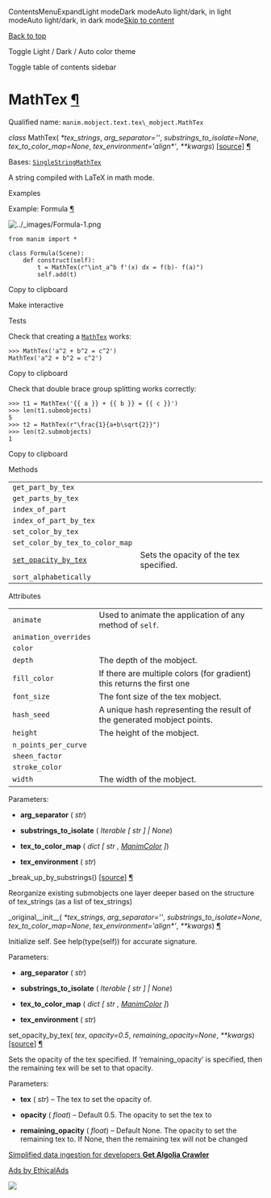 ContentsMenuExpandLight modeDark modeAuto light/dark, in light modeAuto light/dark, in dark mode[Skip to content](https://docs.manim.community/en/stable/reference/manim.mobject.text.tex_mobject.MathTex.html#furo-main-content)

[Back to top](https://docs.manim.community/en/stable/reference/manim.mobject.text.tex_mobject.MathTex.html#)

Toggle Light / Dark / Auto color theme

Toggle table of contents sidebar

# MathTex [¶](https://docs.manim.community/en/stable/reference/manim.mobject.text.tex_mobject.MathTex.html\#mathtex "Link to this heading")

Qualified name: `manim.mobject.text.tex\_mobject.MathTex`

_class_ MathTex( _\*tex\_strings_, _arg\_separator=''_, _substrings\_to\_isolate=None_, _tex\_to\_color\_map=None_, _tex\_environment='align\*'_, _\*\*kwargs_) [\[source\]](https://docs.manim.community/en/stable/_modules/manim/mobject/text/tex_mobject.html#MathTex) [¶](https://docs.manim.community/en/stable/reference/manim.mobject.text.tex_mobject.MathTex.html#manim.mobject.text.tex_mobject.MathTex "Link to this definition")

Bases: [`SingleStringMathTex`](https://docs.manim.community/en/stable/reference/manim.mobject.text.tex_mobject.SingleStringMathTex.html#manim.mobject.text.tex_mobject.SingleStringMathTex "manim.mobject.text.tex_mobject.SingleStringMathTex")

A string compiled with LaTeX in math mode.

Examples

Example: Formula [¶](https://docs.manim.community/en/stable/reference/manim.mobject.text.tex_mobject.MathTex.html#formula)

![../_images/Formula-1.png](https://docs.manim.community/en/stable/_images/Formula-1.png)

```
from manim import *

class Formula(Scene):
    def construct(self):
        t = MathTex(r"\int_a^b f'(x) dx = f(b)- f(a)")
        self.add(t)

```

Copy to clipboard

Make interactive

Tests

Check that creating a [`MathTex`](https://docs.manim.community/en/stable/reference/manim.mobject.text.tex_mobject.MathTex.html#manim.mobject.text.tex_mobject.MathTex "manim.mobject.text.tex_mobject.MathTex") works:

```
>>> MathTex('a^2 + b^2 = c^2')
MathTex('a^2 + b^2 = c^2')

```

Copy to clipboard

Check that double brace group splitting works correctly:

```
>>> t1 = MathTex('{{ a }} + {{ b }} = {{ c }}')
>>> len(t1.submobjects)
5
>>> t2 = MathTex(r"\frac{1}{a+b\sqrt{2}}")
>>> len(t2.submobjects)
1

```

Copy to clipboard

Methods

|     |     |
| --- | --- |
| `get_part_by_tex` |  |
| `get_parts_by_tex` |  |
| `index_of_part` |  |
| `index_of_part_by_tex` |  |
| `set_color_by_tex` |  |
| `set_color_by_tex_to_color_map` |  |
| [`set_opacity_by_tex`](https://docs.manim.community/en/stable/reference/manim.mobject.text.tex_mobject.MathTex.html#manim.mobject.text.tex_mobject.MathTex.set_opacity_by_tex "manim.mobject.text.tex_mobject.MathTex.set_opacity_by_tex") | Sets the opacity of the tex specified. |
| `sort_alphabetically` |  |

Attributes

|     |     |
| --- | --- |
| `animate` | Used to animate the application of any method of `self`. |
| `animation_overrides` |  |
| `color` |  |
| `depth` | The depth of the mobject. |
| `fill_color` | If there are multiple colors (for gradient) this returns the first one |
| `font_size` | The font size of the tex mobject. |
| `hash_seed` | A unique hash representing the result of the generated mobject points. |
| `height` | The height of the mobject. |
| `n_points_per_curve` |  |
| `sheen_factor` |  |
| `stroke_color` |  |
| `width` | The width of the mobject. |

Parameters:

- **arg\_separator** ( _str_)

- **substrings\_to\_isolate** ( _Iterable_ _\[_ _str_ _\]_ _\|_ _None_)

- **tex\_to\_color\_map** ( _dict_ _\[_ _str_ _,_ [_ManimColor_](https://docs.manim.community/en/stable/reference/manim.utils.color.core.ManimColor.html#manim.utils.color.core.ManimColor "manim.utils.color.core.ManimColor") _\]_)

- **tex\_environment** ( _str_)


\_break\_up\_by\_substrings() [\[source\]](https://docs.manim.community/en/stable/_modules/manim/mobject/text/tex_mobject.html#MathTex._break_up_by_substrings) [¶](https://docs.manim.community/en/stable/reference/manim.mobject.text.tex_mobject.MathTex.html#manim.mobject.text.tex_mobject.MathTex._break_up_by_substrings "Link to this definition")

Reorganize existing submobjects one layer
deeper based on the structure of tex\_strings (as a list
of tex\_strings)

\_original\_\_init\_\_( _\*tex\_strings_, _arg\_separator=''_, _substrings\_to\_isolate=None_, _tex\_to\_color\_map=None_, _tex\_environment='align\*'_, _\*\*kwargs_) [¶](https://docs.manim.community/en/stable/reference/manim.mobject.text.tex_mobject.MathTex.html#manim.mobject.text.tex_mobject.MathTex._original__init__ "Link to this definition")

Initialize self. See help(type(self)) for accurate signature.

Parameters:

- **arg\_separator** ( _str_)

- **substrings\_to\_isolate** ( _Iterable_ _\[_ _str_ _\]_ _\|_ _None_)

- **tex\_to\_color\_map** ( _dict_ _\[_ _str_ _,_ [_ManimColor_](https://docs.manim.community/en/stable/reference/manim.utils.color.core.ManimColor.html#manim.utils.color.core.ManimColor "manim.utils.color.core.ManimColor") _\]_)

- **tex\_environment** ( _str_)


set\_opacity\_by\_tex( _tex_, _opacity=0.5_, _remaining\_opacity=None_, _\*\*kwargs_) [\[source\]](https://docs.manim.community/en/stable/_modules/manim/mobject/text/tex_mobject.html#MathTex.set_opacity_by_tex) [¶](https://docs.manim.community/en/stable/reference/manim.mobject.text.tex_mobject.MathTex.html#manim.mobject.text.tex_mobject.MathTex.set_opacity_by_tex "Link to this definition")

Sets the opacity of the tex specified. If ‘remaining\_opacity’ is specified,
then the remaining tex will be set to that opacity.

Parameters:

- **tex** ( _str_) – The tex to set the opacity of.

- **opacity** ( _float_) – Default 0.5. The opacity to set the tex to

- **remaining\_opacity** ( _float_) – Default None. The opacity to set the remaining tex to.
If None, then the remaining tex will not be changed


[Simplified data ingestion for developers **Get Algolia Crawler**](https://server.ethicalads.io/proxy/click/8327/019600f1-f64e-79e2-84a6-23ad7a1ba869/)

[Ads by EthicalAds](https://www.ethicalads.io/advertisers/topics/frontend-web/?ref=ea-text)

![](https://server.ethicalads.io/proxy/view/8327/019600f1-f64e-79e2-84a6-23ad7a1ba869/)